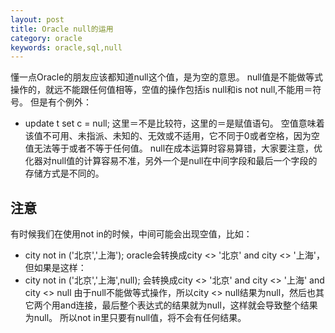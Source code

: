 ```yaml
---
layout: post
title: Oracle null的运用
category: oracle
keywords: oracle,sql,null
---
```


懂一点Oracle的朋友应该都知道null这个值，是为空的意思。
null值是不能做等式操作的，就远不能跟任何值相等，空值的操作包括is null和is not null,不能用＝符号。
但是有个例外：
- update t set c = null;
这里＝不是比较符，这里的＝是赋值语句。
空值意味着该值不可用、未指派、未知的、无效或不适用，它不同于0或者空格，因为空值无法等于或者不等于任何值。
null在成本运算时容易算错，大家要注意，优化器对null值的计算容易不准，另外一个是null在中间字段和最后一个字段的存储方式是不同的。

## 注意
有时候我们在使用not in的时候，中间可能会出现空值，比如：
- city not in ('北京','上海');
oracle会转换成city <> '北京'  and city <> '上海'，但如果是这样：
- city not in ('北京','上海',null);
会转换成city <> '北京'  and city <> '上海' and city <> null
由于null不能做等式操作，所以city <> null结果为null，然后也其它两个用and连接，最后整个表达式的结果就为null，这样就会导致整个结果为null。
所以not in里只要有null值，将不会有任何结果。